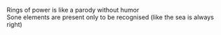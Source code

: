 Rings of power is like a parody without humor  
Sone elements are present only to be recognised (like the sea is always right)